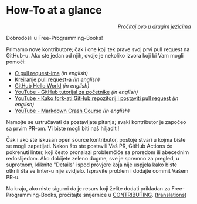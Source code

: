 # How-To at a glance

<div align="right" markdown="1">

*[Pročitaj ovo u drugim jezicima](../README.md#translations)*

</div>

Dobrodošli u Free-Programming-Books!

Primamo nove kontributore; čak i one koji tek prave svoj prvi pull request na GitHub-u. Ako ste jedan od njih, ovdje je nekoliko izvora koji bi Vam mogli pomoći:

* [O pull request-ima](https://docs.github.com/en/pull-requests/collaborating-with-pull-requests/proposing-changes-to-your-work-with-pull-requests/about-pull-requests) *(in english)*
* [Kreiranje pull request-a](https://docs.github.com/en/pull-requests/collaborating-with-pull-requests/proposing-changes-to-your-work-with-pull-requests/creating-a-pull-request) *(in english)*
* [GitHub Hello World](https://docs.github.com/en/get-started/quickstart/hello-world) *(in english)*
* [YouTube - GitHub tutorijal za početnike](https://www.youtube.com/watch?v=0fKg7e37bQE) *(in english)*
* [YouTube - Kako fork-ati GitHub repozitorij i postaviti pull request](https://www.youtube.com/watch?v=G1I3HF4YWEw) *(in english)*
* [YouTube - Markdown Crash Course](https://www.youtube.com/watch?v=HUBNt18RFbo) *(in english)*


Namojte se ustručavati da postavljate pitanja; svaki kontributor je započeo sa prvim PR-om. Vi biste mogli biti naš hiljaditi!

Čak i ako ste iskusan open source kontributor, postoje stvari u kojma biste se mogli zapetljati. Nakon što ste postavili Vaš PR, GitHub Actions će pokrenuti linter, koji često pronalazi problemčiće sa proredom ili abecednim redoslijedom. Ako dobijete zeleno dugme, sve je spremno za pregled, u suprotnom, kliknite "Details" ispod provjere koja nije uspjela kako biste otkrili šta se linter-u nije svidjelo. Ispravite problem i dodajte commit Vašem PR-u.

Na kraju, ako niste sigurni da je resurs koji želite dodati prikladan za Free-Programming-Books, pročitajte smjernice u [CONTRIBUTING](CONTRIBUTING.md). ([translations](../README.md#translations))
